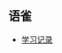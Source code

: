 ## 语雀

- [学习记录](https://www.yuque.com/g/lianyafeng/lpayot/collaborator/join?token=J7JcPGAj2u3nWftO#)
